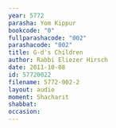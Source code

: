 ```yaml
---
year: 5772
parasha: Yom Kippur
bookcode: "0"
fullparashacode: "002"
parashacode: "002"
title: G-d's Children
author: Rabbi Eliezer Hirsch
date: 2011-10-08
id: 57720022
filename: 5772-002-2
layout: audio
moment: Shacharit
shabbat: 
occasion: 
---
```

